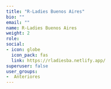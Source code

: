 ```yaml
---
title: "R-Ladies Buenos Aires"
bio: ""
email: ""
name: R-Ladies Buenos Aires
weight: 2
role: 
social:
- icon: globe
  icon_pack: fas
  link: https://rladiesba.netlify.app/
superuser: false
user_groups:
-  Anteriores
---
```


